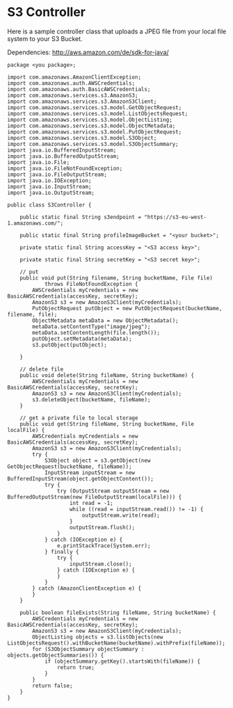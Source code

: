 # S3 Controller

Here is a sample controller class that uploads a JPEG file from your local file system to your S3 Bucket.

Dependencies: http://aws.amazon.com/de/sdk-for-java/

    package <you package>;

    import com.amazonaws.AmazonClientException;
    import com.amazonaws.auth.AWSCredentials;
    import com.amazonaws.auth.BasicAWSCredentials;
    import com.amazonaws.services.s3.AmazonS3;
    import com.amazonaws.services.s3.AmazonS3Client;
    import com.amazonaws.services.s3.model.GetObjectRequest;
    import com.amazonaws.services.s3.model.ListObjectsRequest;
    import com.amazonaws.services.s3.model.ObjectListing;
    import com.amazonaws.services.s3.model.ObjectMetadata;
    import com.amazonaws.services.s3.model.PutObjectRequest;
    import com.amazonaws.services.s3.model.S3Object;
    import com.amazonaws.services.s3.model.S3ObjectSummary;
    import java.io.BufferedInputStream;
    import java.io.BufferedOutputStream;
    import java.io.File;
    import java.io.FileNotFoundException;
    import java.io.FileOutputStream;
    import java.io.IOException;
    import java.io.InputStream;
    import java.io.OutputStream;

    public class S3Controller {

        public static final String s3endpoint = "https://s3-eu-west-1.amazonaws.com/";
        
        public static final String profileImageBucket = "<your bucket>";
        
        private static final String accessKey = "<S3 access key>";

        private static final String secretKey = "<S3 secret key>";
       
        // put 
        public void put(String filename, String bucketName, File file)
                throws FileNotFoundException {
            AWSCredentials myCredentials = new BasicAWSCredentials(accessKey, secretKey);
            AmazonS3 s3 = new AmazonS3Client(myCredentials);
            PutObjectRequest putObject = new PutObjectRequest(bucketName, filename, file);
            ObjectMetadata metaData = new ObjectMetadata();
            metaData.setContentType("image/jpeg");
            metaData.setContentLength(file.length());
            putObject.setMetadata(metaData);
            s3.putObject(putObject);

        }

        // delete file
        public void delete(String fileName, String bucketName) {
            AWSCredentials myCredentials = new BasicAWSCredentials(accessKey, secretKey);
            AmazonS3 s3 = new AmazonS3Client(myCredentials);
            s3.deleteObject(bucketName, fileName);
        }

        // get a private file to local storage
        public void get(String fileName, String bucketName, File localFile) {
            AWSCredentials myCredentials = new BasicAWSCredentials(accessKey, secretKey);
            AmazonS3 s3 = new AmazonS3Client(myCredentials);
            try {
                S3Object object = s3.getObject(new GetObjectRequest(bucketName, fileName));
                InputStream inputStream = new BufferedInputStream(object.getObjectContent());
                try {
                    try (OutputStream outputStream = new BufferedOutputStream(new FileOutputStream(localFile))) {
                        int read = -1;
                        while ((read = inputStream.read()) != -1) {
                            outputStream.write(read);
                        }
                        outputStream.flush();
                    }
                } catch (IOException e) {
                    e.printStackTrace(System.err);
                } finally {
                    try {
                        inputStream.close();
                    } catch (IOException e) {
                    }
                }
            } catch (AmazonClientException e) {
            }
        }

        public boolean fileExists(String fileName, String bucketName) {
            AWSCredentials myCredentials = new BasicAWSCredentials(accessKey, secretKey);
            AmazonS3 s3 = new AmazonS3Client(myCredentials);
            ObjectListing objects = s3.listObjects(new ListObjectsRequest().withBucketName(bucketName).withPrefix(fileName));
            for (S3ObjectSummary objectSummary : objects.getObjectSummaries()) {
                if (objectSummary.getKey().startsWith(fileName)) {
                    return true;
                }
            }
            return false;
        }
    }
